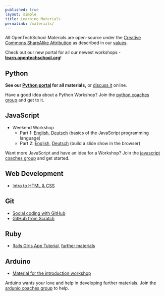 ```yaml
---
published: true
layout: simple
title: Learning Materials
permalink: /materials/
---
```


All OpenTechSchool Materials are open-source under the
[Creative Commons ShareAlike Attribution][CC-SA] as described in our [values].

Check out our new portal for all our newest workshops -
**[learn.opentechschool.org]**!

[CC-SA]: http://creativecommons.org/licenses/by-sa/3.0/
[values]: {{site.baseurl}}about.html#core_values
[learn.opentechschool.org]: http://learn.opentechschool.org

## Python

**See our [Python portal] for all materials,** or [discuss it][python-discuss] online.

Have a good idea about a Python Workshop? Join the [python coaches group](https://groups.google.com/a/opentechschool.org/forum/?fromgroups#!forum/coaches.python) and get to it.

## JavaScript
 * Weekend Workshop
   - Part 1: [English](http://opentechschool.github.io/js-beginners-1/), [Deutsch](http://opentechschool.github.io/js-beginners-1/index_de.html) (basics of the JavaScript programming language)
   - Part 2: [English](http://opentechschool.github.io/js-beginners-2/), [Deutsch](http://opentechschool.github.io/js-beginners-2/index_de.html) (build a slide show in the browser)

Want more JavaScript and have an idea for a Workshop? Join the [javascript coaches group](https://groups.google.com/a/opentechschool.org/forum/?fromgroups#!forum/coaches.javascript) and get started.

## Web Development
 * [Intro to HTML & CSS][HTMLCSS]

## Git
 * [Social coding with GitHub][social-git]
 * [GitHub from Scratch](http://opentechschool.github.io/github-from-scratch/)

## Ruby
 * [Rails Girls App Tutorial](http://guides.railsgirls.com/app/), [further materials](http://railsgirls.com/materials)

## Arduino
 * [Material for the introduction workshop](https://github.com/OpenTechSchool/arduino-workshop-01)

Arduino wants your love and help in developing further materials. Join the [ardunio coaches group](https://groups.google.com/a/opentechschool.org/forum/?fromgroups#!forum/coaches.ardunio) to help.

[Python portal]: http://python.opentechschool.org
[python-discuss]: https://github.com/OpenTechSchool/python/wiki
[HTMLCSS]: http://opentechschool.github.io/html-css-beginners/
[social-git]: http://opentechschool.github.io/social-coding/
